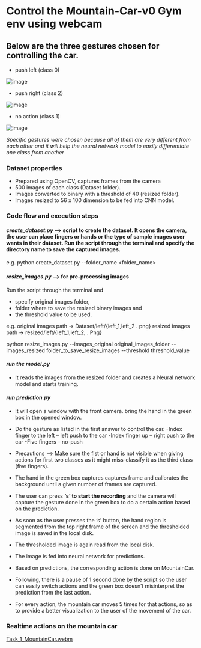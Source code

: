 # Control the Mountain-Car-v0 Gym env using webcam


## Below are the three gestures chosen for controlling the car.

- push left (class 0)

![image](https://user-images.githubusercontent.com/23450113/222438191-e409b709-ecb2-4691-8c1c-c66b2727f3c2.png)

- push right (class 2)

![image](https://user-images.githubusercontent.com/23450113/222438309-d5faf6b2-7754-4da8-9881-0a96c8e7f6ff.png)

- no action (class 1)

![image](https://user-images.githubusercontent.com/23450113/222438364-6c94f2d9-351b-4d29-a4f4-8278062e4f11.png)

*Specific gestures were chosen because all of them are very different from each other and it will help the neural network model to easily differentiate one class from another*

### Dataset properties 

- Prepared using OpenCV, captures frames from the camera
- 500 images of each class (Dataset folder).
- Images converted to binary with a threshold of 40 (resized folder).
- Images resized to 56 x 100 dimension to be fed into CNN model.

### Code flow and execution steps

#### *create_dataset.py* --> script to create the dataset. It opens the camera, the user can place fingers or hands or the type of sample images user wants in their dataset. Run the script through the terminal and specify the **directory name** to save the captured images.

e.g. python create_dataset.py --folder_name <folder_name>

#### *resize_images.py* --> for  pre-processing images

Run the script through the terminal and 
- specify original images folder,
- folder where to save the resized binary images and 
- the threshold value to be used.

e.g. original images path → Dataset/left/{left_1,left_2 . png}
     resized images path → resized/left/{left_1,left_2, . Png}

python resize_images.py --images_original original_images_folder --images_resized folder_to_save_resize_images --threshold threshold_value

#### *run the model.py*
- It reads the images from the resized folder and creates a Neural network model and starts training.

#### *run prediction.py* 

- It will open a window with the front camera. bring the hand in the green box in the opened window.
- Do the gesture as listed in the first answer to control the car. 
  -Index finger to the left – left push to the car
  -Index finger up – right push to the car
  -Five fingers – no-push

- Precautions --> Make sure the fist or hand is not visible when giving actions for first two classes as it might miss-classify it as the third class (five fingers).
- The hand in the green box captures captures frame and calibrates the background until a given number of frames are captured.  
- The user can press **‘s’ to start the recording** and the camera will capture the gesture done in the green box to do a certain action based on the prediction.
- As soon as the user presses the ‘s’ button,  the hand region is segmented from the top right frame of the screen and the thresholded image is saved in the local disk.
- The thresholded image is again read from the local disk.
- The image is fed into neural network for predictions.
- Based on predictions, the corresponding action is done on MountainCar.
- Following, there is a pause of 1 second done by the script so the user can easily switch actions and the green box doesn’t misinterpret the prediction from the last action.
- For every action, the mountain car moves 5 times for that actions, so as to provide a better visualization to the user of the movement of the car.


### Realtime actions on the mountain car
[Task_1_MountainCar.webm](https://user-images.githubusercontent.com/23450113/222442477-21cec4ca-aeee-4551-b17b-6576778892bd.webm)

